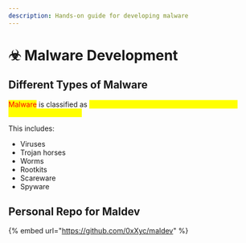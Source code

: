 ```yaml
---
description: Hands-on guide for developing malware
---
```


# ☣ Malware Development

## Different Types of Malware

<mark style="color:red;">Malware</mark> is classified as <mark style="color:yellow;">something that causes detriment to the user, computer, or network.</mark>

This includes:&#x20;

* Viruses
* Trojan horses
* Worms
* Rootkits
* Scareware
* Spyware

## Personal Repo for Maldev

{% embed url="https://github.com/0xXyc/maldev" %}

